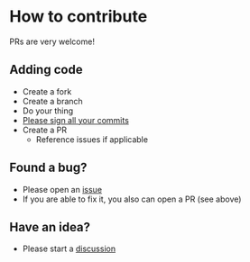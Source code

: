 # How to contribute

PRs are very welcome!

## Adding code

- Create a fork
- Create a branch
- Do your thing
- [Please sign all your commits](https://docs.github.com/de/authentication/managing-commit-signature-verification)
- Create a PR
  - Reference issues if applicable

## Found a bug?

- Please open an [issue](https://github.com/betadots/hdm/issues)
- If you are able to fix it, you also can open a PR (see above)

## Have an idea?

- Please start a [discussion](https://github.com/betadots/hdm/discussions)
